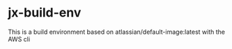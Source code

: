 # jx-build-env
This is a build environment based on atlassian/default-image:latest with the AWS cli
